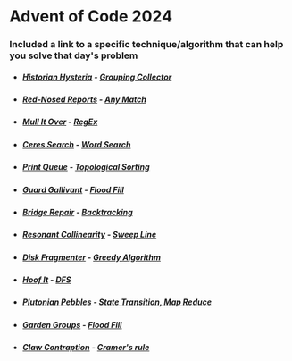 # Advent of Code 2024

### Included a link to a specific technique/algorithm that can help you solve that day's problem

* ##### [Historian Hysteria](https://github.com/iliyaYanev/advent-of-code-2024/tree/master/src/main/java/day_01) **-** [Grouping Collector](https://www.baeldung.com/java-groupingby-count)
* ##### [Red-Nosed Reports](https://github.com/iliyaYanev/advent-of-code-2024/tree/master/src/main/java/day_02) **-** [Any Match](https://www.geeksforgeeks.org/stream-anymatch-java-examples/)
* ##### [Mull It Over](https://github.com/iliyaYanev/advent-of-code-2024/tree/master/src/main/java/day_03) **-** [RegEx](https://www.geeksforgeeks.org/regular-expressions-in-java/)
* ##### [Ceres Search](https://github.com/iliyaYanev/advent-of-code-2024/tree/master/src/main/java/day_04) **-** [Word Search](https://www.geeksforgeeks.org/search-a-word-in-a-2d-grid-of-characters/)
* ##### [Print Queue](https://github.com/iliyaYanev/advent-of-code-2024/tree/master/src/main/java/day_05) **-** [Topological Sorting](https://www.geeksforgeeks.org/topological-sorting/)
* ##### [Guard Gallivant](https://github.com/iliyaYanev/advent-of-code-2024/tree/master/src/main/java/day_06) **-** [Flood Fill](https://en.wikipedia.org/wiki/Flood_fill)
* ##### [Bridge Repair](https://github.com/iliyaYanev/advent-of-code-2024/tree/master/src/main/java/day_07) **-** [Backtracking](https://www.geeksforgeeks.org/introduction-to-backtracking-2/)
* ##### [Resonant Collinearity](https://github.com/iliyaYanev/advent-of-code-2024/tree/master/src/main/java/day_08) **-** [Sweep Line ](https://en.wikipedia.org/wiki/Sweep_line_algorithm)
* ##### [Disk Fragmenter](https://github.com/iliyaYanev/advent-of-code-2024/tree/master/src/main/java/day_09) **-** [Greedy Algorithm](https://en.wikipedia.org/wiki/Greedy_algorithm)
* ##### [Hoof It](https://github.com/iliyaYanev/advent-of-code-2024/tree/master/src/main/java/day_10) **-** [DFS](https://en.wikipedia.org/wiki/Depth-first_search)
* ##### [Plutonian Pebbles](https://github.com/iliyaYanev/advent-of-code-2024/tree/master/src/main/java/day_11) **-** [State Transition, Map Reduce](https://en.wikipedia.org/wiki/MapReduce)
* ##### [Garden Groups](https://github.com/iliyaYanev/advent-of-code-2024/tree/master/src/main/java/day_12) **-** [Flood Fill](https://www.geeksforgeeks.org/flood-fill-algorithm/)
* ##### [Claw Contraption](https://github.com/iliyaYanev/advent-of-code-2024/tree/master/src/main/java/day_13) **-** [Cramer's rule](https://en.wikipedia.org/wiki/Cramer%27s_rule)
